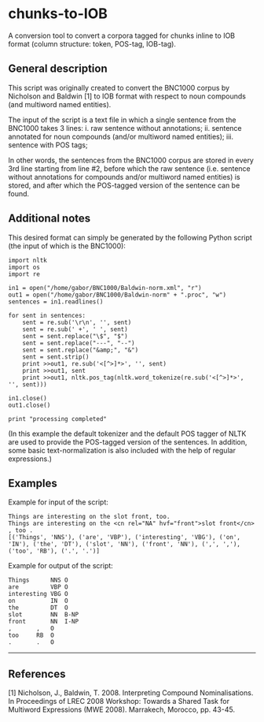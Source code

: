 # chunks-to-IOB
A conversion tool to convert a corpora tagged for chunks inline to IOB format (column structure: token, POS-tag, IOB-tag). 


General description
-------------------

This script was originally created to convert the BNC1000 corpus by Nicholson and Baldwin [1] 
to IOB format with respect to noun compounds (and multiword named entities).

The input of the script is a text file in which a single sentence from the BNC1000 takes 3 lines:
	i.   raw sentence without annotations;
	ii.  sentence annotated for noun compounds (and/or multiword named entities);
	iii. sentence with POS tags;

In other words, the sentences from the BNC1000 corpus are stored in every 3rd line starting from line #2,
before which the raw sentence (i.e. sentence without annotations for compounds and/or multiword named 
entities) is stored, and after which the POS-tagged version of the sentence can be found.


Additional notes
----------------

This desired format  can simply be generated by the following Python script (the input of which is the BNC1000):

	import nltk
	import os
	import re

	in1 = open("/home/gabor/BNC1000/Baldwin-norm.xml", "r")
	out1 = open("/home/gabor/BNC1000/Baldwin-norm" + ".proc", "w")
	sentences = in1.readlines()
	
	for sent in sentences:
		sent = re.sub('\r\n', '', sent)
		sent = re.sub(' +', ' ', sent)
		sent = sent.replace("\$", "$")
		sent = sent.replace("---", "--")
		sent = sent.replace("&amp;", "&")
		sent = sent.strip()
		print >>out1, re.sub('<[^>]*>', '', sent)
		print >>out1, sent
		print >>out1, nltk.pos_tag(nltk.word_tokenize(re.sub('<[^>]*>', '', sent)))

	in1.close()
	out1.close()

	print "processing completed"


(In this example the default tokenizer and the default POS tagger of NLTK are used to provide the 
POS-tagged version of the sentences. In addition, some basic text-normalization is also included
with the help of regular expressions.)


Examples
--------

Example for input of the script:

	Things are interesting on the slot front, too.	
	Things are interesting on the <cn rel="NA" hvf="front">slot front</cn> , too .
	[('Things', 'NNS'), ('are', 'VBP'), ('interesting', 'VBG'), ('on', 'IN'), ('the', 'DT'), ('slot', 'NN'), ('front', 'NN'), (',', ','), ('too', 'RB'), ('.', '.')]			  			  


Example for output of the script:

	Things		NNS	O
	are			VBP	O
	interesting	VBG	O
	on			IN	O
	the			DT	O
	slot		NN	B-NP
	front		NN	I-NP
	,		,	O
	too		RB	O
	.		.	O

---------------------------------------------------------------------------------------------------------

References
----------

[1] Nicholson, J., Baldwin, T. 2008. Interpreting Compound Nominalisations. In Proceedings of LREC 2008 Workshop: 
Towards a Shared Task for Multiword Expressions (MWE 2008). Marrakech, Morocco, pp. 43-45. 
